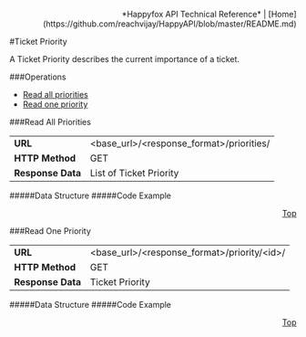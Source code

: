  <p align="right">*Happyfox API Technical Reference* | [Home](https://github.com/reachvijay/HappyAPI/blob/master/README.md)</p>

#Ticket Priority

A Ticket Priority describes the current importance of a ticket.
<div id="operations"></div>

###Operations

* [Read all priorities](#read-all-priorities)
* [Read one priority](#read-one-priority)

###Read All Priorities

<table><tr>
			<td>
				<b>URL</b>
			</td>
			<td>
				&lt;base_url&gt;/&lt;response_format&gt;/priorities/
			</td>
		</tr>
		<tr>
			<td>
				<b>HTTP Method</b>
			</td>
			<td>
				GET
			</td>
		</tr>
		<tr>
			<td>
				<b>Response Data</b>
			</td>
			<td>
				List of Ticket
				Priority
			</td>
		</tr>
	</table>
#####Data Structure
#####Code Example
<p align="right"><a href="#operations">Top</a></p>
###Read One Priority

<table><tr>
			<td>
				<b>URL</b>
			</td>
			<td>
				&lt;base_url&gt;/&lt;response_format&gt;/priority/&lt;id&gt;/
			</td>
		</tr>
		<tr>
			<td>
				<b>HTTP Method</b>
			</td>
			<td>
				GET
			</td>
		</tr>
		<tr>
			<td>
				<b>Response Data</b>
			</td>
			<td>
				Ticket
				Priority
			</td>
		</tr>
	</table>

#####Data Structure
#####Code Example
<p align="right"><a href="#operations">Top</a></p>